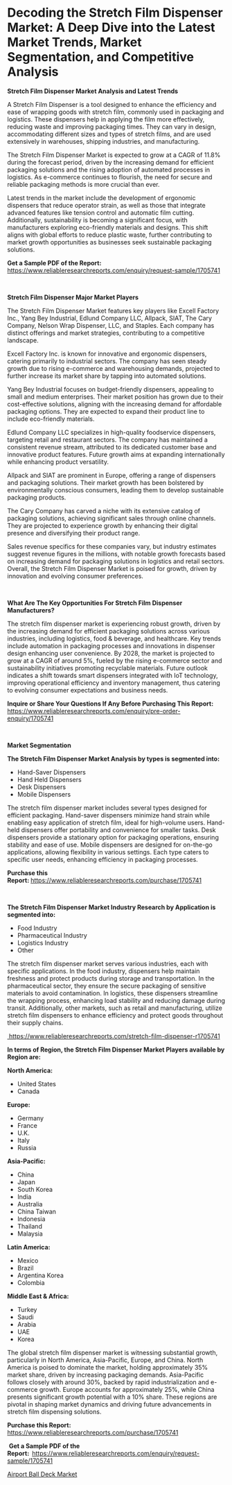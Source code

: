 <p><h1>Decoding the Stretch Film Dispenser Market: A Deep Dive into the Latest Market Trends, Market Segmentation, and Competitive Analysis</h1></p><p><strong>Stretch Film Dispenser Market Analysis and Latest Trends</strong></p>
<p><p>A Stretch Film Dispenser is a tool designed to enhance the efficiency and ease of wrapping goods with stretch film, commonly used in packaging and logistics. These dispensers help in applying the film more effectively, reducing waste and improving packaging times. They can vary in design, accommodating different sizes and types of stretch films, and are used extensively in warehouses, shipping industries, and manufacturing.</p><p>The Stretch Film Dispenser Market is expected to grow at a CAGR of 11.8% during the forecast period, driven by the increasing demand for efficient packaging solutions and the rising adoption of automated processes in logistics. As e-commerce continues to flourish, the need for secure and reliable packaging methods is more crucial than ever. </p><p>Latest trends in the market include the development of ergonomic dispensers that reduce operator strain, as well as those that integrate advanced features like tension control and automatic film cutting. Additionally, sustainability is becoming a significant focus, with manufacturers exploring eco-friendly materials and designs. This shift aligns with global efforts to reduce plastic waste, further contributing to market growth opportunities as businesses seek sustainable packaging solutions.</p></p>
<p><strong>Get a Sample PDF of the Report:&nbsp;</strong> <a href="https://www.reliableresearchreports.com/enquiry/request-sample/1705741?utm_campaign=2002&utm_medium=2&utm_source=Github&utm_content=ia&utm_term=10012025&utm_id=stretch-film-dispenser">https://www.reliableresearchreports.com/enquiry/request-sample/1705741</a></p>
<p>&nbsp;</p>
<p><strong>Stretch Film Dispenser Major Market Players</strong></p>
<p><p>The Stretch Film Dispenser Market features key players like Excell Factory Inc., Yang Bey Industrial, Edlund Company LLC, Allpack, SIAT, The Cary Company, Nelson Wrap Dispenser, LLC, and Staples. Each company has distinct offerings and market strategies, contributing to a competitive landscape.</p><p>Excell Factory Inc. is known for innovative and ergonomic dispensers, catering primarily to industrial sectors. The company has seen steady growth due to rising e-commerce and warehousing demands, projected to further increase its market share by tapping into automated solutions.</p><p>Yang Bey Industrial focuses on budget-friendly dispensers, appealing to small and medium enterprises. Their market position has grown due to their cost-effective solutions, aligning with the increasing demand for affordable packaging options. They are expected to expand their product line to include eco-friendly materials.</p><p>Edlund Company LLC specializes in high-quality foodservice dispensers, targeting retail and restaurant sectors. The company has maintained a consistent revenue stream, attributed to its dedicated customer base and innovative product features. Future growth aims at expanding internationally while enhancing product versatility.</p><p>Allpack and SIAT are prominent in Europe, offering a range of dispensers and packaging solutions. Their market growth has been bolstered by environmentally conscious consumers, leading them to develop sustainable packaging products.</p><p>The Cary Company has carved a niche with its extensive catalog of packaging solutions, achieving significant sales through online channels. They are projected to experience growth by enhancing their digital presence and diversifying their product range.</p><p>Sales revenue specifics for these companies vary, but industry estimates suggest revenue figures in the millions, with notable growth forecasts based on increasing demand for packaging solutions in logistics and retail sectors. Overall, the Stretch Film Dispenser Market is poised for growth, driven by innovation and evolving consumer preferences.</p></p>
<p>&nbsp;</p>
<p><strong>What Are The Key Opportunities For Stretch Film Dispenser Manufacturers?</strong></p>
<p><p>The stretch film dispenser market is experiencing robust growth, driven by the increasing demand for efficient packaging solutions across various industries, including logistics, food & beverage, and healthcare. Key trends include automation in packaging processes and innovations in dispenser design enhancing user convenience. By 2028, the market is projected to grow at a CAGR of around 5%, fueled by the rising e-commerce sector and sustainability initiatives promoting recyclable materials. Future outlook indicates a shift towards smart dispensers integrated with IoT technology, improving operational efficiency and inventory management, thus catering to evolving consumer expectations and business needs.</p></p>
<p><strong>Inquire or Share Your Questions If Any Before Purchasing This Report:</strong> <a href="https://www.reliableresearchreports.com/enquiry/pre-order-enquiry/1705741?utm_campaign=2002&utm_medium=2&utm_source=Github&utm_content=ia&utm_term=10012025&utm_id=stretch-film-dispenser">https://www.reliableresearchreports.com/enquiry/pre-order-enquiry/1705741</a></p>
<p>&nbsp;</p>
<p><strong>Market Segmentation</strong></p>
<p><strong>The Stretch Film Dispenser Market Analysis by types is segmented into:</strong></p>
<p><ul><li>Hand-Saver Dispensers</li><li>Hand Held Dispensers</li><li>Desk Dispensers</li><li>Mobile Dispensers</li></ul></p>
<p><p>The stretch film dispenser market includes several types designed for efficient packaging. Hand-saver dispensers minimize hand strain while enabling easy application of stretch film, ideal for high-volume users. Hand-held dispensers offer portability and convenience for smaller tasks. Desk dispensers provide a stationary option for packaging operations, ensuring stability and ease of use. Mobile dispensers are designed for on-the-go applications, allowing flexibility in various settings. Each type caters to specific user needs, enhancing efficiency in packaging processes.</p></p>
<p><strong>Purchase this Report:&nbsp;</strong><a href="https://www.reliableresearchreports.com/purchase/1705741?utm_campaign=2002&utm_medium=2&utm_source=Github&utm_content=ia&utm_term=10012025&utm_id=stretch-film-dispenser">https://www.reliableresearchreports.com/purchase/1705741</a></p>
<p>&nbsp;</p>
<p><strong>The Stretch Film Dispenser Market Industry Research by Application is segmented into:</strong></p>
<p><ul><li>Food Industry</li><li>Pharmaceutical Industry</li><li>Logistics Industry</li><li>Other</li></ul></p>
<p><p>The stretch film dispenser market serves various industries, each with specific applications. In the food industry, dispensers help maintain freshness and protect products during storage and transportation. In the pharmaceutical sector, they ensure the secure packaging of sensitive materials to avoid contamination. In logistics, these dispensers streamline the wrapping process, enhancing load stability and reducing damage during transit. Additionally, other markets, such as retail and manufacturing, utilize stretch film dispensers to enhance efficiency and protect goods throughout their supply chains.</p></p>
<p><a href="https://www.reliableresearchreports.com/stretch-film-dispenser-r1705741?utm_campaign=2002&utm_medium=2&utm_source=Github&utm_content=ia&utm_term=10012025&utm_id=stretch-film-dispenser">&nbsp;https://www.reliableresearchreports.com/stretch-film-dispenser-r1705741</a></p>
<p><strong>In terms of Region, the Stretch Film Dispenser Market Players available by Region are:</strong></p>
<p>
    <p> <strong> North America: </strong>
        <ul>
            <li>United States</li>
            <li>Canada</li>
        </ul>
        </p> 
    <p> <strong> Europe: </strong>
        <ul>
            <li>Germany</li>
            <li>France</li>
            <li>U.K.</li>
            <li>Italy</li>
            <li>Russia</li>
        </ul>
        </p> 
    <p> <strong> Asia-Pacific: </strong>
        <ul>
            <li>China</li>
            <li>Japan</li>
            <li>South Korea</li>
            <li>India</li>
            <li>Australia</li>
            <li>China Taiwan</li>
            <li>Indonesia</li>
            <li>Thailand</li>
            <li>Malaysia</li>
        </ul>
        </p> 
    <p> <strong> Latin America: </strong>
        <ul>
            <li>Mexico</li>
            <li>Brazil</li>
            <li>Argentina Korea</li>
            <li>Colombia</li>
        </ul>
        </p> 
    <p> <strong> Middle East & Africa: </strong>
        <ul>
            <li>Turkey</li>
            <li>Saudi</li>
            <li>Arabia</li>
            <li>UAE</li>
            <li>Korea</li>
        </ul>
    </p>
    </p>
<p><p>The global stretch film dispenser market is witnessing substantial growth, particularly in North America, Asia-Pacific, Europe, and China. North America is poised to dominate the market, holding approximately 35% market share, driven by increasing packaging demands. Asia-Pacific follows closely with around 30%, backed by rapid industrialization and e-commerce growth. Europe accounts for approximately 25%, while China presents significant growth potential with a 10% share. These regions are pivotal in shaping market dynamics and driving future advancements in stretch film dispensing solutions.</p></p>
<p><strong>Purchase this Report: </strong><a href="https://www.reliableresearchreports.com/purchase/1705741?utm_campaign=2002&utm_medium=2&utm_source=Github&utm_content=ia&utm_term=10012025&utm_id=stretch-film-dispenser">https://www.reliableresearchreports.com/purchase/1705741</a></p>
<p>&nbsp;<strong>Get a Sample PDF of the Report:&nbsp;&nbsp;</strong><a href="https://www.reliableresearchreports.com/enquiry/request-sample/1705741?utm_campaign=2002&utm_medium=2&utm_source=Github&utm_content=ia&utm_term=10012025&utm_id=stretch-film-dispenser">https://www.reliableresearchreports.com/enquiry/request-sample/1705741</a></p>
<p><strong></strong></p>
<p><p><a href="https://github.com/julyju69/Market-Research-Report-List-5/blob/main/airport-ball-deck-market.md?utm_campaign=2002&utm_medium=2&utm_source=Github&utm_content=ia&utm_term=10012025&utm_id=stretch-film-dispenser">Airport Ball Deck Market</a></p></p>
